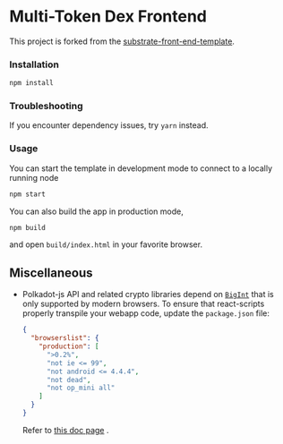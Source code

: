 # Multi-Token Dex Frontend

This project is forked from
the [substrate-front-end-template](https://github.com/substrate-developer-hub/substrate-front-end-template/tree/main).

### Installation

```bash
npm install
```

### Troubleshooting
If you encounter dependency issues, try `yarn` instead.

### Usage

You can start the template in development mode to connect to a locally running node

```bash
npm start
```

You can also build the app in production mode,

```bash
npm build
```

and open `build/index.html` in your favorite browser.

## Miscellaneous

- Polkadot-js API and related crypto libraries depend
  on [`BigInt`](https://developer.mozilla.org/en-US/docs/Web/JavaScript/Reference/Global_Objects/BigInt) that is only
  supported by modern browsers. To ensure that react-scripts properly transpile your webapp code, update
  the `package.json` file:

  ```json
  {
    "browserslist": {
      "production": [
        ">0.2%",
        "not ie <= 99",
        "not android <= 4.4.4",
        "not dead",
        "not op_mini all"
      ]
    }
  }
  ```

  Refer
  to [this doc page](https://github.com/vacp2p/docs.wakuconnect.dev/blob/develop/content/docs/guides/07_reactjs_relay.md)
  .
